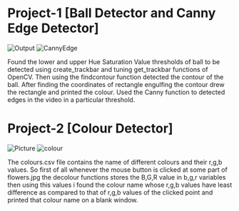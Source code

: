 # Project-1 [Ball Detector and Canny Edge Detector]

![Output](https://user-images.githubusercontent.com/82443192/178718583-3757c79d-d131-41c9-a7c6-da0dc1f2e939.JPG)
![CannyEdge](https://user-images.githubusercontent.com/82443192/178718625-e3d15fea-6903-4972-a4a5-ceb47aaf8c67.JPG)

Found the lower and upper Hue Saturation Value thresholds of ball to be detected using create_trackbar and tuning get_trackbar functions of OpenCV.
Then using the findcontour function detected the contour of the ball. After finding the coordinates of rectangle engulfing the contour drew the rectangle
and printed the colour. Used the Canny function to detected edges in the video in a particular threshold.

# Project-2 [Colour Detector]

![Picture](https://user-images.githubusercontent.com/82443192/178720740-f05c1318-b1c3-4440-83b7-f2a6181a252f.JPG)
![colour](https://user-images.githubusercontent.com/82443192/178720781-9dda77df-b61a-488d-97f1-0ab69af24026.JPG)

The colours.csv file contains the name of different colours and their r,g,b values. So first of all whenever the mouse button is clicked at some part of flowers.jpg
the decolour functions stores the B,G,R value in b,g,r variables then using this values i found the colour name whose r,g,b values have least difference as compared 
to that of r,g,b values of the clicked point and printed that colour name on a blank window.
